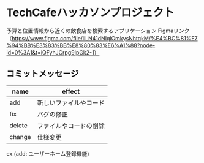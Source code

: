 # TechCafeハッカソンプロジェクト

予算と位置情報から近くの飲食店を検索するアプリケーション
Figmaリンク（https://www.figma.com/file/llLN41dNIqlOmkysNhtqkM/%E4%BC%81%E7%94%BB%E3%83%BB%E8%80%83%E6%A1%88?node-id=0%3A1&t=iQFyhJCrpg9IpGk2-1）

## コミットメッセージ

| name   | effect                 |
| ------ | ---------------------- |
| add    | 新しいファイルやコード |
| fix    | バグの修正             |
| delete | ファイルやコードの削除 |
| change | 仕様変更               |

ex.(add: ユーザーネーム登録機能)